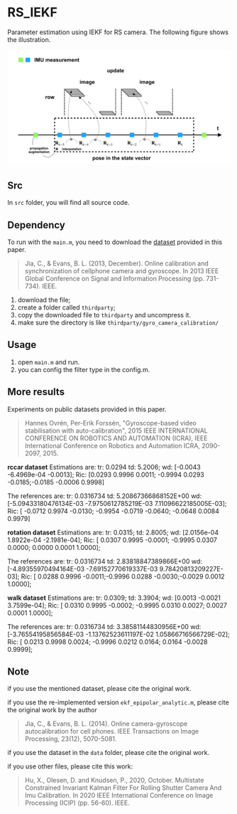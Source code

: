 # RS_IEKF
Parameter estimation using IEKF for RS camera. The following figure shows the illustration.

![fig](https://github.com/xiahaa/RS_IEKF/blob/master/figs/filter2.png)

## Src
In `src` folder, you will find all source code.

## Dependency
To run with the `main.m`, you need to download the [dataset](http://users.ece.utexas.edu/~bevans/projects/dsc/software/calibration/) provided in this paper.
> Jia, C., & Evans, B. L. (2013, December). Online calibration and synchronization of cellphone camera and gyroscope. In 2013 IEEE Global Conference on Signal and Information Processing (pp. 731-734). IEEE.

1. download the file;
2. create a folder called `thirdparty`;
3. copy the downloaded file to `thirdparty` and uncompress it.
4. make sure the directory is like `thirdparty/gyro_camera_calibration/`

## Usage
1. open `main.m` and run.
2. you can config the filter type in the config.m.

## More results

Experiments on public datasets provided in this paper.
> Hannes Ovrén, Per-Erik Forssén, "Gyroscope-based video stabilisation with auto-calibration", 2015 IEEE INTERNATIONAL CONFERENCE ON ROBOTICS AND AUTOMATION (ICRA), IEEE International Conference on Robotics and Automation ICRA, 2090-2097, 2015.

**rccar dataset**
Estimations are:
tr: 0.0294 
td: 5.2006;
wd: [-0.0043 -6.4969e-04 -0.0013];
Ric: [0.0293    0.9996    0.0011; -0.9994    0.0293   -0.0185;-0.0185   -0.0006    0.9998]

The references are:
tr: 0.0316734
td: 5.20867366868152E+00
wd: [-5.09433180476134E-03	-7.9750612785219E-03	7.11096622185005E-03];
Ric: [  -0.0712    0.9974   -0.0130; -0.9954   -0.0719   -0.0640; -0.0648    0.0084    0.9979]

**rotation dataset**
Estimations are:
tr: 0.0315;
td: 2.8005;
wd: [2.0156e-04 1.8922e-04 -2.1981e-04];
Ric: [ 0.0307    0.9995   -0.0001; -0.9995    0.0307    0.0000; 0.0000    0.0001    1.0000];

The references are:
tr: 0.0316734
td: 2.83818847389866E+00
wd: [-4.89355970494164E-03	-7.69152770619337E-03	9.78420813209227E-03];
Ric: [ 0.0288    0.9996   -0.0011;-0.9996    0.0288   -0.0030;-0.0029    0.0012    1.0000];

**walk dataset**
Estimations are:
tr: 0.0309;
td: 3.3904;
wd: [0.0013 -0.0021 3.7599e-04];
Ric: [ 0.0310    0.9995   -0.0002; -0.9995    0.0310    0.0027; 0.0027    0.0001    1.0000];

The references are:
tr: 0.0316734
td: 3.38581144830956E+00
wd: [-3.76554195856584E-03	-1.13762523611197E-02	1.05866716566729E-02];
Ric: [ 0.0213    0.9998    0.0024; -0.9996    0.0212    0.0164; 0.0164   -0.0028    0.9999];


## Note
if you use the mentioned dataset, please cite the original work.

if you use the re-implemented version `ekf_epipolar_analytic.m`, please cite the original work by the author
> Jia, C., & Evans, B. L. (2014). Online camera-gyroscope autocalibration for cell phones. IEEE Transactions on Image Processing, 23(12), 5070-5081.

if you use the dataset in the `data` folder, please cite the original work.

if you use other files, please cite this work:
> Hu, X., Olesen, D. and Knudsen, P., 2020, October. Multistate Constrained Invariant Kalman Filter For Rolling Shutter Camera And Imu Calibration. In 2020 IEEE International Conference on Image Processing (ICIP) (pp. 56-60). IEEE.
